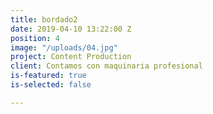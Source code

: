 ```yaml
---
title: bordado2
date: 2019-04-10 13:22:00 Z
position: 4
image: "/uploads/04.jpg"
project: Content Production
client: Contamos con maquinaria profesional
is-featured: true
is-selected: false

---
```

